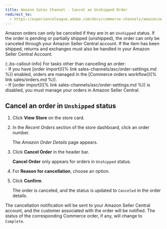 ```yaml
---
title: Amazon Sales Channel - Cancel an Unshipped Order
redirect_to:
  - https://experienceleague.adobe.com/docs/commerce-channels/amazon/admin-orders/cancel-unshipped-order.html
---
```


Amazon orders can only be canceled if they are in an `Unshipped` status. If the order is pending or partially shipped (unshipped), the order can only be canceled through your Amazon Seller Central account. If the item has been shipped, returns and exchanges must also be handled in your Amazon Seller Central Account.

{:.bs-callout-info}
For tasks other than cancelling an order:<br/>- If you have [order import]({% link sales-channels/asc/order-settings.md %}) enabled, orders are managed in the [Commerce orders workflow]({% link sales/orders.md %}).<br/>- If [order import]({% link sales-channels/asc/order-settings.md %}) is disabled, you must manage your orders in Amazon Seller Central.

## Cancel an order in `Unshipped` status

1. Click **View Store** on the store card.

1. In the _Recent Orders_ section of the store dashboard, click an order number.

    The _Amazon Order Details_ page appears.

1. Click **Cancel Order** in the header bar.

    **Cancel Order** only appears for orders in `Unshipped` status.

1. For **Reason for cancellation**, choose an option.

1. Click **Confirm**.

    The order is canceled, and the status is updated to `Canceled` in the order details.

The cancellation notification will be sent to your Amazon Seller Central account, and the customer associated with the order will be notified. The status of the corresponding Commerce order, if any, will change to `Complete`.
